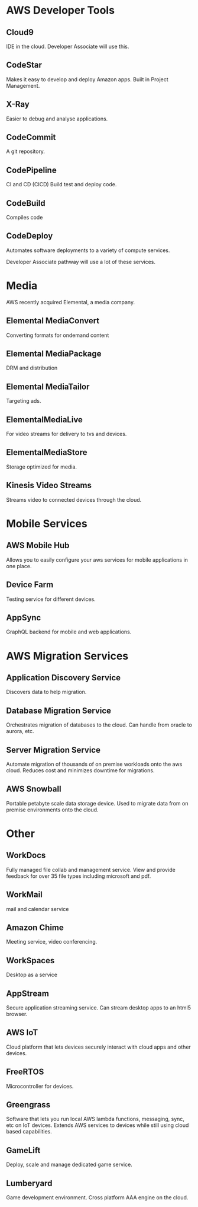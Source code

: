 # AWS Developer Tools

## Cloud9
IDE in the cloud. Developer Associate will use this.

## CodeStar
Makes it easy to develop and deploy Amazon apps. Built in Project Management.

## X-Ray
Easier to debug and analyse applications.

## CodeCommit
A git repository.

## CodePipeline
CI and CD (CICD)
Build test and deploy code.

## CodeBuild
Compiles code

## CodeDeploy
Automates software deployments to a variety of compute services.

Developer Associate pathway will use a lot of these services.

# Media

AWS recently acquired Elemental, a media company.

## Elemental MediaConvert
Converting formats for ondemand content

## Elemental MediaPackage
DRM and distribution

## Elemental MediaTailor
Targeting ads.

## ElementalMediaLive
For video streams for delivery to tvs and devices.

## ElementalMediaStore
Storage optimized for media.

## Kinesis Video Streams
Streams video to connected devices through the cloud.

# Mobile Services

## AWS Mobile Hub
Allows you to easily configure your aws services for mobile applications in one place.

## Device Farm
Testing service for different devices.

## AppSync
GraphQL backend for mobile and web applications.

# AWS Migration Services

## Application Discovery Service
Discovers data to help migration.

## Database Migration Service
Orchestrates migration of databases to the cloud. Can handle from oracle to aurora, etc.

## Server Migration Service
Automate migration of thousands of on premise workloads onto the aws cloud. Reduces cost and minimizes downtime for migrations.

## AWS Snowball
Portable petabyte scale data storage device. Used to migrate data from on premise environments onto the cloud.

# Other

## WorkDocs
Fully managed file collab and management service. View and provide feedback for over 35 file types including microsoft and pdf.

## WorkMail
mail and calendar service

## Amazon Chime
Meeting service, video conferencing.

## WorkSpaces
Desktop as a service

## AppStream
Secure application streaming service. Can stream desktop apps to an html5 browser.

## AWS IoT
Cloud platform that lets devices securely interact with cloud apps and other devices.

## FreeRTOS
Microcontroller for devices.

## Greengrass
Software that lets you run local AWS lambda functions, messaging, sync, etc on IoT devices. Extends AWS services to devices while still using cloud based capabilities.

## GameLift
Deploy, scale and manage dedicated game service.

## Lumberyard
Game development environment. Cross platform AAA engine on the cloud.


